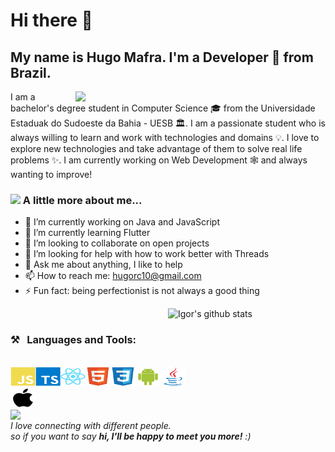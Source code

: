 <h1>Hi there 👋</h1>

<h2>My name is Hugo Mafra. I'm a Developer 🚀 from Brazil.</h2>

<img align="right" width="400px" src="https://www.aalpha.net/wp-content/uploads/2020/12/full-stack-development.gif"/>

<p>
I am a bachelor's degree student in Computer Science 🎓 from the Universidade Estaduak do Sudoeste da Bahia - UESB 🏛. I am a passionate student who is always willing to learn and work with technologies and domains 💡. I love to explore new technologies and take advantage of them to solve real life problems ✨.
I am currently working on Web Development 🕸️ and always wanting to improve!
 </p>

### <img src="https://media.giphy.com/media/VgCDAzcKvsR6OM0uWg/giphy.gif" width="50"> A little more about me...

- 🔭  I’m currently working on Java and JavaScript
- 🌱  I’m currently learning Flutter
- 👯  I’m looking to collaborate on open projects
- 🤔  I’m looking for help with how to work better with Threads
- 💬  Ask me about anything, I like to help
- 📫  How to reach me: hugorc10@gmail.com
- ⚡  Fun fact: being perfectionist is not always a good thing

<a href="https://github.com/Hugorc10/">
    <img width="50%" align="right" alt="Igor's github stats" src="https://github-readme-stats.vercel.app/api?username=Hugorc10&show_icons=true&hide_border=true" />
 </a>
  
</br>

### ⚒&nbsp;&nbsp;&nbsp;**Languages and Tools:** 
<div style="display: inline_block"><br>
 <img align="left" alt="JavaScript" height="30" width="40" src="https://raw.githubusercontent.com/devicons/devicon/master/icons/javascript/javascript-plain.svg">
 <img align="left" alt="TypeScript" height="30" width="40" src="https://raw.githubusercontent.com/devicons/devicon/master/icons/typescript/typescript-plain.svg">
 <img align="left" alt="React" height="30" width="40" src="https://raw.githubusercontent.com/devicons/devicon/master/icons/react/react-original.svg">
 <img align="left" alt="HTML" height="30" width="40" src="https://raw.githubusercontent.com/devicons/devicon/master/icons/html5/html5-original.svg">
 <img align="left" alt="CSS" height="30" width="40" src="https://raw.githubusercontent.com/devicons/devicon/master/icons/css3/css3-original.svg">
 <img align="left" alt="Android" height="30" width="40" src="https://raw.githubusercontent.com/devicons/devicon/master/icons/android/android-original.svg">
 <img align="left" alt="Java" height="30" width="40" src="https://raw.githubusercontent.com/devicons/devicon/master/icons/java/java-original.svg">
 </br>
 </br>
 <img align="left" alt="Apple" height="30" width="40" src="https://raw.githubusercontent.com/devicons/devicon/master/icons/apple/apple-original.svg">
</div>

</br>
</br>

<img align="left" src="https://media.giphy.com/media/LnQjpWaON8nhr21vNW/giphy.gif" width="60"> 
<em><br>I love connecting with different people.</br> so if you want to say <b>hi, I'll be happy to meet you more!</b> :)</em>
